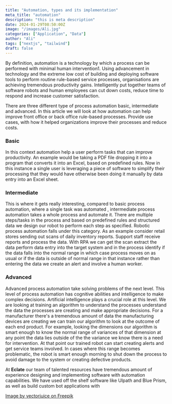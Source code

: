 ```yaml
---
title: "Automation, types and its implementation"
meta_title: "automation"
description: "this is meta description"
date: 2024-01-29T08:50:00Z
image: "/images/Ali.jpg"
categories: ["Application", "Data"]
author: "Ali"
tags: ["nextjs", "tailwind"]
draft: false
---
```


By definition, automation is a technology by which a process can be performed with minimal human intervention1.
Using advancement in technology and the extreme low cost of building and deploying software tools to perform routine rule-based service processes, organisations are achieving tremendous productivity gains. Intelligently put together teams of software robots and human employees can cut down costs, reduce time to respond and increase customer satisfaction.


There are three different type of process automation basic, intermediate and advanced. In this article we will look at how automation can help improve front office or back office rule-based processes. Provide use cases, with how it helped organizations improve their processes and reduce costs.

### Basic
In this context automation help a user perform tasks that can improve productivity. An example would be taking a PDF file dropping it into a program that converts it into an Excel, based on predefined rules. Now in this instance a single user is leveraging a piece of software to simplify their processing that they would have otherwise been doing it manually by data entry into an Excel sheet.

### Intermediate
This is where it gets really interesting, compared to basic process automation, where a single task was automated , intermediate process automation takes a whole process and automate it. There are multiple steps/tasks in the process and based on predefined rules and structured data we design our robot to perform each step as specified.
Robotic process automation falls under this category.
As an example consider retail stores sending out scans of daily inventory reports. Support staff receive reports and process the data. With RPA we can get the scan extract the data perform data entry into the target system and in the process identify if the data falls into the normal range in which case process moves on as usual or if the data is outside of normal range in that instance rather than entering the data we create an alert and involve a human worker.
### Advanced
Advanced process automation take solving problems of the next level. This level of process automation has cognitive abilities and intelligence to make complex decisions. Artificial intelligence plays a crucial role at this level. We are looking at training an algorithm to understand the processes understand the data the processes are creating and make appropriate decisions.
For a manufacturer there's a tremendous amount of data the manufacturing devices are creating we can train our algorithm to look at the outcome of each end product. For example, looking the dimensions our algorithm is smart enough to know the normal range of variances of that dimension at any point the data lies outside of the the variance we know there is a need for intervention. At that point our trained robot can start creating alerts and get service teams involved. In cases where this range becomes problematic, the robot is smart enough morning to shut down the process to avoid damage to the system or creating defective products.

At __Eclate__ our team of talented resources have tremendous amount of experience designing and implementing software with automation capabilities. We have used off the shelf software like UIpath and Blue Prism, as well as build custom bot applications with 


[Image by vectorjuice on Freepik](https://www.freepik.com/free-vector/workforce-organization-management_12085341.htm#query=automation&position=2&from_view=search&track=sph "Image by vectorjuice on Freepik")